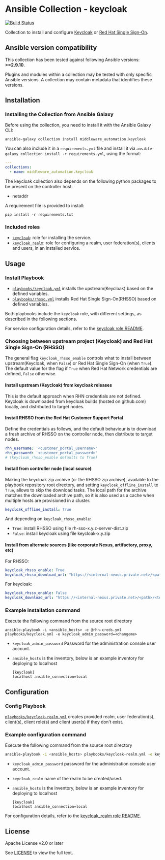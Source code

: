 # Ansible Collection - keycloak

[![Build Status](https://github.com/ansible-middleware/keycloak/workflows/CI/badge.svg?branch=main)](https://github.com/ansible-middleware/keycloak/actions/workflows/ci.yml)


Collection to install and configure [Keycloak](https://www.keycloak.org/) or [Red Hat Single Sign-On](https://access.redhat.com/products/red-hat-single-sign-on). 

<!--start requires_ansible-->
## Ansible version compatibility

This collection has been tested against following Ansible versions: **>=2.9.10**.

Plugins and modules within a collection may be tested with only specific Ansible versions. A collection may contain metadata that identifies these versions.
<!--end requires_ansible-->

## Installation

### Installing the Collection from Ansible Galaxy

Before using the collection, you need to install it with the Ansible Galaxy CLI:

    ansible-galaxy collection install middleware_automation.keycloak

You can also include it in a `requirements.yml` file and install it via `ansible-galaxy collection install -r requirements.yml`, using the format:

```yaml
---
collections:
  - name: middleware_automation.keycloak
```

The keycloak collection also depends on the following python packages to be present on the controller host:

* netaddr

A requirement file is provided to install:

    pip install -r requirements.txt


### Included roles

* [`keycloak`](https://github.com/ansible-middleware/keycloak/blob/main/roles/keycloak/README.md): role for installing the service.
* [`keycloak_realm`](https://github.com/ansible-middleware/keycloak/blob/main/roles/keycloak_realm/README.md): role for configuring a realm, user federation(s), clients and users, in an installed service.


## Usage


### Install Playbook

* [`playbooks/keycloak.yml`](playbooks/keycloak.yml) installs the upstream(Keycloak) based on the defined variables.
* [`playbooks/rhsso.yml`](playbooks/rhsso.yml) installs Red Hat Single Sign-On(RHSSO) based on defined variables.

Both playbooks include the `keycloak` role, with different settings, as described in the following sections.

For service configuration details, refer to the [keycloak role README](roles/keycloak/README.md).


### Choosing between upstream project (Keycloak) and Red Hat Single Sign-On (RHSSO)

The general flag `keycloak_rhsso_enable` controls what to install between upstream(Keycloak, when `False`) or Red Hat Single Sign-On (when `True`).
The default value for the flag if `True` when Red Hat Network credentials are defined, `False` otherwise.


#### Install upstream (Keycloak) from keycloak releases

This is the default approach when RHN credentials are not defined. Keycloak is downloaded from keycloak builds (hosted on github.com) locally, and distributed to target nodes.


#### Install RHSSO from the Red Hat Customer Support Portal

Define the credentials as follows, and the default behaviour is to download a fresh archive of RHSSO on the controller node, then distribute to target nodes.

```yaml
rhn_username: '<customer_portal_username>'
rhn_password: '<customer_portal_password>'
# (keycloak_rhsso_enable defaults to True)
```


#### Install from controller node (local source)

Making the keycloak zip archive (or the RHSSO zip archive), available to the playbook repository root directory, and setting `keycloak_offline_install` to `True`, allows to skip
the download tasks. The local path for the archive matches the downloaded archive path, so it is also used as a cache when multiple hosts are provisioned in a cluster.

```yaml
keycloak_offline_install: True
```

And depending on `keycloak_rhsso_enable`:

* `True`: install RHSSO using file rh-sso-x.y.z-server-dist.zip
* `False`: install keycloak using file keycloak-x.y.zip


#### Install from alternate sources (like corporate Nexus, artifactory, proxy, etc)

For RHSSO:

```yaml
keycloak_rhsso_enable: True
keycloak_rhsso_download_url: "https://<internal-nexus.private.net>/<path>/<to>/rh-sso-x.y.z-server-dist.zip"
```

For keycloak:

```yaml
keycloak_rhsso_enable: False
keycloak_download_url: "https://<internal-nexus.private.net>/<path>/<to>/keycloak-x.y.zip"
```


### Example installation command

Execute the following command from the source root directory 

```
ansible-playbook -i <ansible_hosts> -e @rhn-creds.yml playbooks/keycloak.yml -e keycloak_admin_password=<changeme>
``` 

- `keycloak_admin_password` Password for the administration console user account.
- `ansible_hosts` is the inventory, below is an example inventory for deploying to localhost

  ```
  [keycloak]
  localhost ansible_connection=local
  ```


## Configuration


### Config Playbook

[`playbooks/keycloak-realm.yml`](playbooks/keycloak-realm.yml) creates provided realm, user federation(s), client(s), client role(s) and client user(s) if they don't exist.


### Example configuration command

Execute the following command from the source root directory

```bash
ansible-playbook -i <ansible_hosts> playbooks/keycloak-realm.yml -e keycloak_admin_password=<changeme> -e keycloak_realm=test
```

- `keycloak_admin_password` password for the administration console user account.
- `keycloak_realm` name of the realm to be created/used.
- `ansible_hosts` is the inventory, below is an example inventory for deploying to localhost

  ```
  [keycloak]
  localhost ansible_connection=local
  ```

For configuration details, refer to the [keycloak_realm role README](roles/keycloak_realm/README.md).


## License

Apache License v2.0 or later

See [LICENSE](LICENSE) to view the full text.


